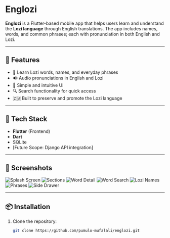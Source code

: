 # Englozi

**Englozi** is a Flutter-based mobile app that helps users learn and understand the **Lozi language** through English translations. The app includes names, words, and common phrases; each with pronunciation in both English and Lozi.

---

## 📱 Features

- 🧠 Learn Lozi words, names, and everyday phrases  
- 🔊 Audio pronunciations in English and Lozi  
- 🎯 Simple and intuitive UI  
- 🔍 Search functionality for quick access  
- 🇿🇲 Built to preserve and promote the Lozi language

---

## 🚀 Tech Stack

- **Flutter** (Frontend)
- **Dart**  
- SQLite
- [Future Scope: Django API integration]

---

## 📸 Screenshots

![Splash Screen](https://github.com/pumulo-mufalali/englozi/blob/master/lib/screenshots/splash_screen.png?raw=true)
![Sections](https://github.com/pumulo-mufalali/englozi/blob/master/lib/screenshots/the_three_sections.png?raw=true)
![Word Detail](https://github.com/pumulo-mufalali/englozi/blob/master/lib/screenshots/word_details.png?raw=true)
![Word Search](https://github.com/pumulo-mufalali/englozi/blob/master/lib/screenshots/word_search.png?raw=true)
![Lozi Names](https://github.com/pumulo-mufalali/englozi/blob/master/lib/screenshots/lozi_names.png?raw=true)
![Phrases](https://github.com/pumulo-mufalali/englozi/blob/master/lib/screenshots/phrases.png?raw=true)
![Side Drawer](https://github.com/pumulo-mufalali/englozi/blob/master/lib/screenshots/side_drawer.png?raw=true)

---

## 📦 Installation

1. Clone the repository:

   ```bash
   git clone https://github.com/pumulo-mufalali/englozi.git

